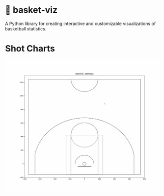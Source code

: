 🏀 basket-viz
==============================

A Python library for creating interactive and customizable visualizations of basketball statistics.


# Shot Charts 

![Alt Text](/media/shots.gif)
